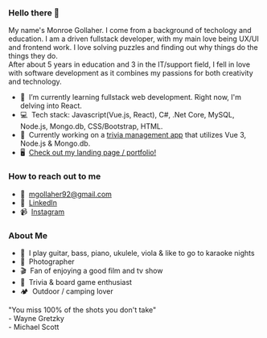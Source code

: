 ### Hello there 👋
My name's Monroe Gollaher. I come from a background of techology and education. I am a driven fullstack developer, with my main love being UX/UI and frontend work. I love solving puzzles and finding out why things do the things they do.<br>After about 5 years in education and 3 in the IT/support field, I fell in love with software development as it combines my passions for both creativity and technology.

- 🌱 &nbsp;I’m currently learning fullstack web development. Right now, I'm delving into React.
- 💻 &nbsp;Tech stack: Javascript(Vue.js, React), C#, .Net Core, MySQL, Node.js, Mongo.db, CSS/Bootstrap, HTML.
- 🔨 &nbsp;Currently working on a <a href="https://github.com/MonroeGollaher/TriviaGame">trivia management app</a> that utilizes Vue 3, Node.js & Mongo.db.
- 🖥 &nbsp;<a href="https://monroegollaher.github.io/Portfolio/">Check out my landing page / portfolio!</a>

### How to reach out to me
- 📩 &nbsp;mgollaher92@gmail.com
- 💼 &nbsp;<a href="https://www.linkedin.com/in/monroe-gollaher/">LinkedIn</a>
- 📹 &nbsp;<a href="https://www.instagram.com/thisismonroe">Instagram</a>

### About Me
 - 🎵 &nbsp;I play guitar, bass, piano, ukulele, viola & like to go to karaoke nights
 - 📸 &nbsp;Photographer
 - 🎬 &nbsp;Fan of enjoying a good film and tv show
 - 🎲 &nbsp;Trivia & board game enthusiast 
 - 🏕 &nbsp;Outdoor / camping lover
 
 "You miss 100% of the shots you don't take" <br>- Wayne Gretzky <br>- Michael Scott

<!--
**MonroeGollaher/MonroeGollaher** is a ✨ _special_ ✨ repository because its `README.md` (this file) appears on your GitHub profile.

Here are some ideas to get you started:

- 🔭 I’m currently working on ...
- 🌱 I’m currently learning ...
- 👯 I’m looking to collaborate on ...
- 🤔 I’m looking for help with ...
- 💬 Ask me about ...
- 📫 How to reach me: ...
- 😄 Pronouns: ...
- ⚡ Fun fact: ...
-->

